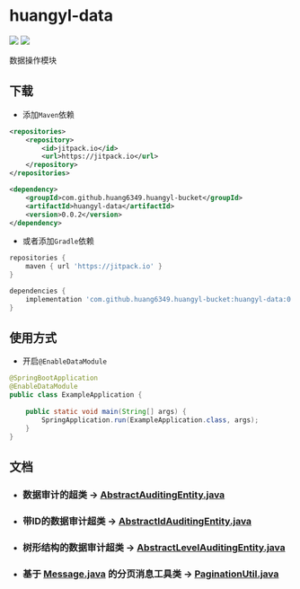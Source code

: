 # huangyl-data

[![](https://img.shields.io/badge/java-^1.8.0-orange.svg?style=flat-square)](http://www.oracle.com/technetwork/java/index.html)
[![](https://jitpack.io/v/huang6349/huangyl-bucket.svg?style=flat-square)](https://jitpack.io/#huang6349/huangyl-bucket)

数据操作模块

## 下载

* 添加`Maven`依赖

```xml
<repositories>
    <repository>
        <id>jitpack.io</id>
        <url>https://jitpack.io</url>
    </repository>
</repositories>
```

```xml
<dependency>
    <groupId>com.github.huang6349.huangyl-bucket</groupId>
    <artifactId>huangyl-data</artifactId>
    <version>0.0.2</version>
</dependency>
```

* 或者添加`Gradle`依赖

```groovy
repositories {
    maven { url 'https://jitpack.io' }
}
```

```groovy
dependencies {
    implementation 'com.github.huang6349.huangyl-bucket:huangyl-data:0.0.2'
}
```

## 使用方式

* 开启`@EnableDataModule`

```java
@SpringBootApplication
@EnableDataModule
public class ExampleApplication {
    
    public static void main(String[] args) {
        SpringApplication.run(ExampleApplication.class, args);
    }
}
```

## 文档

* ### 数据审计的超类 -> [AbstractAuditingEntity.java](./src/main/java/org/hyl/bucket/data/auditing/domain/AbstractAuditingEntity.java)

* ### 带ID的数据审计超类 -> [AbstractIdAuditingEntity.java](./src/main/java/org/hyl/bucket/data/auditing/domain/AbstractIdAuditingEntity.java)

* ### 树形结构的数据审计超类 -> [AbstractLevelAuditingEntity.java](./src/main/java/org/hyl/bucket/data/auditing/level/domain/AbstractLevelAuditingEntity.java)

* ### 基于 [Message.java](../huangyl-commons/src/main/java/org/hyl/bucket/commons/result/domain/Message.java) 的分页消息工具类 -> [PaginationUtil.java](./src/main/java/org/hyl/bucket/data/commons/pagination/PaginationUtil.java)
